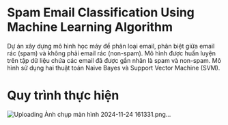 # Spam Email Classification Using Machine Learning Algorithm
Dự án xây dựng mô hình học máy để phân loại email, phân biệt giữa email rác (spam) và không phải email rác (non-spam). 
Mô hình được huấn luyện trên tập dữ liệu chứa các email đã được gắn nhãn là spam và non-spam. Mô hình sử dụng hai thuật toán Naive Bayes và Support Vector Machine (SVM).
# Quy trình thực hiện
![Uploading Ảnh chụp màn hình 2024-11-24 161331.png…]()
